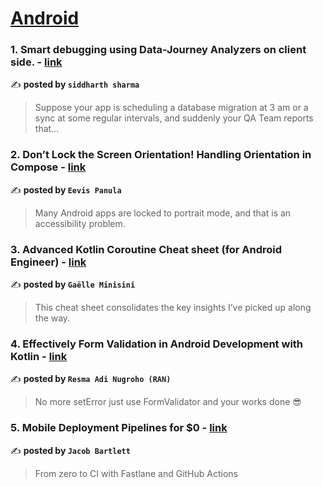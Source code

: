 
<h1><a href=https://medium.com/tag/android/recommended target="_blank" rel="noopener noreferrer">Android</a></h1>
<h3>1. Smart debugging using Data-Journey Analyzers on client side. - <a href="https://medium.com/@ethicalhacker365?source=tag_recommended_feed---------0-84----------android----------d798f2fc_13c4_40b7_8842_9ac5bb0c470a-------" target="_blank" rel="noopener noreferrer">link</a></h3>

✍️ **posted by `siddharth sharma`**

<blockquote>Suppose your app is scheduling a database migration at 3 am or a sync at some regular intervals, and suddenly your QA Team reports that…</blockquote>

<h3>2. Don’t Lock the Screen Orientation! Handling Orientation in Compose - <a href="https://medium.com/@eevajonna?source=tag_recommended_feed---------1-107----------android----------d798f2fc_13c4_40b7_8842_9ac5bb0c470a-------" target="_blank" rel="noopener noreferrer">link</a></h3>

✍️ **posted by `Eevis Panula`**

<blockquote>Many Android apps are locked to portrait mode, and that is an accessibility problem.</blockquote>

<h3>3. Advanced Kotlin Coroutine Cheat sheet (for Android Engineer) - <a href="https://medium.com/@galou.minisini?source=tag_recommended_feed---------2-85----------android----------d798f2fc_13c4_40b7_8842_9ac5bb0c470a-------" target="_blank" rel="noopener noreferrer">link</a></h3>

✍️ **posted by `Gaëlle Minisini`**

<blockquote>This cheat sheet consolidates the key insights I’ve picked up along the way.</blockquote>

<h3>4. Effectively Form Validation in Android Development with Kotlin - <a href="https://medium.com/@resmaadi?source=tag_recommended_feed---------3-84----------android----------d798f2fc_13c4_40b7_8842_9ac5bb0c470a-------" target="_blank" rel="noopener noreferrer">link</a></h3>

✍️ **posted by `Resma Adi Nugroho (RAN)`**

<blockquote>No more setError just use FormValidator and your works done 😎</blockquote>

<h3>5. Mobile Deployment Pipelines for $0 - <a href="https://medium.com/@jacobmartinbartlett?source=tag_recommended_feed---------4-107----------android----------d798f2fc_13c4_40b7_8842_9ac5bb0c470a-------" target="_blank" rel="noopener noreferrer">link</a></h3>

✍️ **posted by `Jacob Bartlett`**

<blockquote>From zero to CI with Fastlane and GitHub Actions</blockquote>

